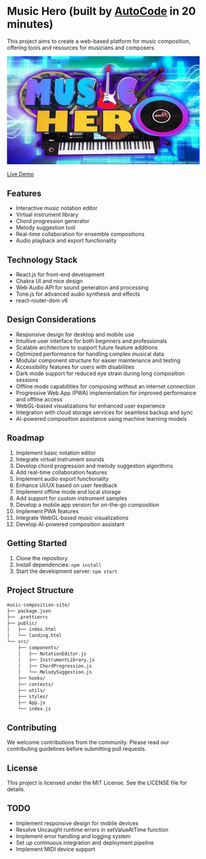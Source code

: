 # Music Hero (built by [AutoCode](https://autocode.work) in 20 minutes)

This project aims to create a web-based platform for music composition, offering tools and resources
for musicians and composers.

![Music Composition Site](public/music.png)

[Live Demo](https://music-composer.netlify.app/)

## Features

-   Interactive music notation editor
-   Virtual instrument library
-   Chord progression generator
-   Melody suggestion tool
-   Real-time collaboration for ensemble compositions
-   Audio playback and export functionality

## Technology Stack

-   React.js for front-end development
-   Chakra UI and nice design
-   Web Audio API for sound generation and processing
-   Tone.js for advanced audio synthesis and effects
-   react-router-dom v6

## Design Considerations

-   Responsive design for desktop and mobile use
-   Intuitive user interface for both beginners and professionals
-   Scalable architecture to support future feature additions
-   Optimized performance for handling complex musical data
-   Modular component structure for easier maintenance and testing
-   Accessibility features for users with disabilities
-   Dark mode support for reduced eye strain during long composition sessions
-   Offline mode capabilities for composing without an internet connection
-   Progressive Web App (PWA) implementation for improved performance and offline access
-   WebGL-based visualizations for enhanced user experience
-   Integration with cloud storage services for seamless backup and sync
-   AI-powered composition assistance using machine learning models

## Roadmap

1. Implement basic notation editor
2. Integrate virtual instrument sounds
3. Develop chord progression and melody suggestion algorithms
4. Add real-time collaboration features
5. Implement audio export functionality
6. Enhance UI/UX based on user feedback
7. Implement offline mode and local storage
8. Add support for custom instrument samples
9. Develop a mobile app version for on-the-go composition
10. Implement PWA features
11. Integrate WebGL-based music visualizations
12. Develop AI-powered composition assistant

## Getting Started

1. Clone the repository
2. Install dependencies: `npm install`
3. Start the development server: `npm start`

## Project Structure

```
music-composition-site/
├── package.json
├── .prettierrc
├── public/
│   ├── index.html
│   └── landing.html
└── src/
    ├── components/
    │   ├── NotationEditor.js
    │   ├── InstrumentLibrary.js
    │   ├── ChordProgression.js
    │   └── MelodySuggestion.js
    ├── hooks/
    ├── contexts/
    ├── utils/
    ├── styles/
    ├── App.js
    └── index.js
```

## Contributing

We welcome contributions from the community. Please read our contributing guidelines before
submitting pull requests.

## License

This project is licensed under the MIT License. See the LICENSE file for details.

## TODO

-   Implement responsive design for mobile devices
-   Resolve Uncaught runtime errors in setValueAtTime function
-   Implement error handling and logging system
-   Set up continuous integration and deployment pipeline
-   Implement MIDI device support
